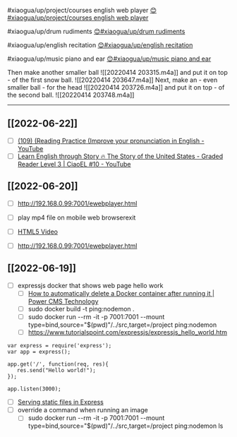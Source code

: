 #xiaogua/up/project/courses  english web player
[😊#xiaogua/up/project/courses  english web player](https://47.111.95.20:6001/user/1/start/%23xiaogua%2Fup%2Fproject%2Fcourses%20%20english%20web%20player)

#xiaogua/up/drum rudiments
[😊#xiaogua/up/drum rudiments](https://47.111.95.20:6001/user/17/start/%23xiaogua%2Fup%2Fdrum%20rudiments)

#xiaogua/up/english recitation
[😊#xiaogua/up/english recitation](https://47.111.95.20:6001/user/17/start/%23xiaogua%2Fup%2Fenglish%20recitation)

#xiaogua/up/music  piano and ear
[😊#xiaogua/up/music  piano and ear](https://47.111.95.20:6001/user/17/start/%23xiaogua%2Fup%2Fmusic%20%20piano%20and%20ear)

Then make another smaller ball
![[20220414 203315.m4a]]
and put it on top - of the first snow ball.
![[20220414 203647.m4a]]
Next, make an -  even smaller ball - for the head
![[20220414 203726.m4a]]
and put it on top - of the second ball.
![[20220414 203748.m4a]]

----------------------------------


## [[2022-06-22]]
- [ ] [(109) (Reading Practice (Improve your pronunciation in English - YouTube](https://www.youtube.com/watch?v=E0APXrppsP4)
- [ ] [Learn English through Story 🔥 The Story of the United States - Graded Reader Level 3 | CiaoEL #10 - YouTube](https://www.youtube.com/watch?v=Y1SDLJLN9DY)

## [[2022-06-20]]
- [ ] http://192.168.0.99:7001/ewebplayer.html
- [ ] play mp4 file on mobile web browserexit
- [ ] [HTML5 Video](https://www.w3.org/2010/05/video/mediaevents.html)
- [ ] http://192.168.0.99:7001/ewebplayer.html


## [[2022-06-19]]
- [ ] expressjs docker that shows web page hello work
	- [ ] [How to automatically delete a Docker container after running it | Power CMS Technology](https://www.powercms.in/article/how-automatically-delete-docker-container-after-running-it)	
	- [ ] sudo docker build -t ping:nodemon .
	- [ ] sudo docker run --rm -it -p 7001:7001 --mount type=bind,source="$(pwd)"/../src,target=/project ping:nodemon
	- [ ] https://www.tutorialspoint.com/expressjs/expressjs_hello_world.htm

```
var express = require('express');
var app = express();

app.get('/', function(req, res){
   res.send("Hello world!");
});

app.listen(3000);
```

- [ ] [Serving static files in Express](https://expressjs.com/en/starter/static-files.html)
- [ ] override a command when running an image
	- [ ] sudo docker run --rm -it -p 7001:7001 --mount type=bind,source="$(pwd)"/../src,target=/project ping:nodemon ls
